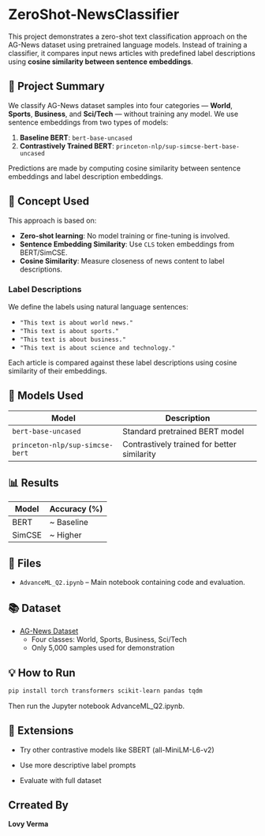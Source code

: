 # ZeroShot-NewsClassifier

This project demonstrates a zero-shot text classification approach on the AG-News dataset using pretrained language models. Instead of training a classifier, it compares input news articles with predefined label descriptions using **cosine similarity between sentence embeddings**.

## 🚀 Project Summary

We classify AG-News dataset samples into four categories — **World**, **Sports**, **Business**, and **Sci/Tech** — without training any model. We use sentence embeddings from two types of models:

1. **Baseline BERT**: `bert-base-uncased`
2. **Contrastively Trained BERT**: `princeton-nlp/sup-simcse-bert-base-uncased`

Predictions are made by computing cosine similarity between sentence embeddings and label description embeddings.

## 🧠 Concept Used

This approach is based on:
- **Zero-shot learning**: No model training or fine-tuning is involved.
- **Sentence Embedding Similarity**: Use `CLS` token embeddings from BERT/SimCSE.
- **Cosine Similarity**: Measure closeness of news content to label descriptions.

### Label Descriptions
We define the labels using natural language sentences:
- `"This text is about world news."`
- `"This text is about sports."`
- `"This text is about business."`
- `"This text is about science and technology."`

Each article is compared against these label descriptions using cosine similarity of their embeddings.

## 🧪 Models Used

| Model                            | Description                               |
|----------------------------------|-------------------------------------------|
| `bert-base-uncased`              | Standard pretrained BERT model            |
| `princeton-nlp/sup-simcse-bert`  | Contrastively trained for better similarity|

## 📊 Results

| Model         | Accuracy (%) |
|---------------|--------------|
| BERT          | ~ Baseline   |
| SimCSE        | ~ Higher     |


## 📁 Files

- `AdvanceML_Q2.ipynb` – Main notebook containing code and evaluation.

## 📚 Dataset

- [AG-News Dataset](https://www.di.unipi.it/~gulli/AG_corpus_of_news_articles.html)
  - Four classes: World, Sports, Business, Sci/Tech
  - Only 5,000 samples used for demonstration

## 💡 How to Run

```bash
pip install torch transformers scikit-learn pandas tqdm
```
Then run the Jupyter notebook AdvanceML_Q2.ipynb.

## 🧩 Extensions
- Try other contrastive models like SBERT (all-MiniLM-L6-v2)

- Use more descriptive label prompts

- Evaluate with full dataset

## Crreated By 
**Lovy Verma**
